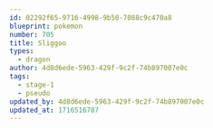 ```yaml
---
id: 02292f65-9716-4998-9b50-7088c9c470a8
blueprint: pokemon
number: 705
title: Sliggoo
types:
  - dragon
author: 4d8d6ede-5963-429f-9c2f-74b897007e0c
tags:
  - stage-1
  - pseudo
updated_by: 4d8d6ede-5963-429f-9c2f-74b897007e0c
updated_at: 1716516787
---
```

